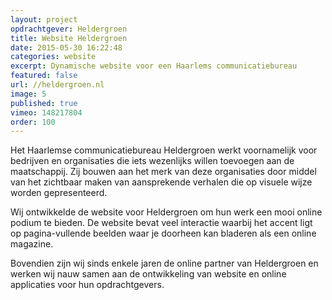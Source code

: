 ```yaml
---
layout: project
opdrachtgever: Heldergroen
title: Website Heldergroen
date: 2015-05-30 16:22:48
categories: website
excerpt: Dynamische website voor een Haarlems communicatiebureau
featured: false
url: //heldergroen.nl
image: 5
published: true
vimeo: 148217804
order: 100
---
```

Het Haarlemse communicatiebureau Heldergroen werkt voornamelijk voor bedrijven en organisaties die iets wezenlijks willen toevoegen aan de maatschappij. Zij bouwen aan het merk van deze organisaties door middel van het zichtbaar maken van aansprekende verhalen die op visuele wijze worden gepresenteerd.

Wij ontwikkelde de website voor Heldergroen om hun werk een mooi online podium te bieden. De website bevat veel interactie waarbij het accent ligt op pagina-vullende beelden waar je doorheen kan bladeren als een online magazine.

Bovendien zijn wij sinds enkele jaren de online partner van Heldergroen en werken wij nauw samen aan de ontwikkeling van website en online applicaties voor hun opdrachtgevers.
